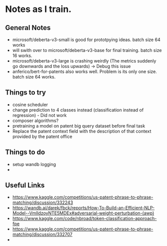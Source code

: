 # Notes as I train.

## General Notes
- microsoft/deberta-v3-small is good for prototpying ideas. batch size 64 works
- will swith over to microsoft/deberta-v3-base for final training. batch size 16 works.
- microsoft/deberta-v3-large is crashing weirdly (The metrics suddenly go downwards and the loss upwards) -> Debug this issue
- anferico/bert-for-patents also works well. Problem is its only one size. batch size 64 works.

## Things to try
- cosine scheduler
- change prediction to 4 classes instead (classification instead of regression) - Did not work
- composer algorithms?
- pretraining a model on patent big query dataset before final task
- Replace the patent context field with the description of that context provided by the patent office

## Things to do
- setup wandb logging
-  

## Useful Links
- https://www.kaggle.com/competitions/us-patent-phrase-to-phrase-matching/discussion/332243
- https://wandb.ai/darek/fbck/reports/How-To-Build-an-Efficient-NLP-Model--VmlldzoyNTE5MDEx#adversarial-weight-perturbation-(awp)
- https://www.kaggle.com/code/nbroad/token-classification-approach-fpe
- https://www.kaggle.com/competitions/us-patent-phrase-to-phrase-matching/discussion/332707
- 